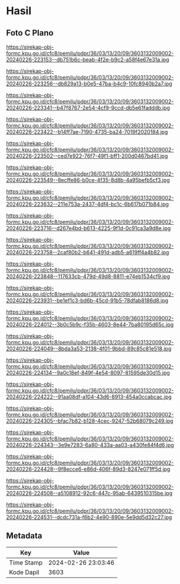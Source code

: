 # Hasil

## Foto C Plano

https://sirekap-obj-formc.kpu.go.id/cfc8/pemilu/pdpr/36/03/13/20/09/3603132009002-20240226-223153--db751b6c-beab-4f2e-b9c2-a58f4e67e31a.jpg

https://sirekap-obj-formc.kpu.go.id/cfc8/pemilu/pdpr/36/03/13/20/09/3603132009002-20240226-223256--db829a13-b0e5-47ba-b4c9-10fc8940b2a7.jpg

https://sirekap-obj-formc.kpu.go.id/cfc8/pemilu/pdpr/36/03/13/20/09/3603132009002-20240226-223341--b47f8767-2e54-4cf9-9ccd-db5e61fadddb.jpg

https://sirekap-obj-formc.kpu.go.id/cfc8/pemilu/pdpr/36/03/13/20/09/3603132009002-20240226-223422--b14ff7ae-7190-4735-ba24-7019f2020184.jpg

https://sirekap-obj-formc.kpu.go.id/cfc8/pemilu/pdpr/36/03/13/20/09/3603132009002-20240226-223502--ced7e922-76f7-49f1-bff1-200d0467bd41.jpg

https://sirekap-obj-formc.kpu.go.id/cfc8/pemilu/pdpr/36/03/13/20/09/3603132009002-20240226-223549--8ecffe86-b0ce-4f35-8d8b-4a95befb5cf3.jpg

https://sirekap-obj-formc.kpu.go.id/cfc8/pemilu/pdpr/36/03/13/20/09/3603132009002-20240226-223632--211e753a-2437-4df4-bc1c-6b617b071b84.jpg

https://sirekap-obj-formc.kpu.go.id/cfc8/pemilu/pdpr/36/03/13/20/09/3603132009002-20240226-223716--d267e4bd-b613-4225-9f1d-0c91ca3a9d8e.jpg

https://sirekap-obj-formc.kpu.go.id/cfc8/pemilu/pdpr/36/03/13/20/09/3603132009002-20240226-223758--2caf80b2-b641-491d-adb5-a619ff4a4b82.jpg

https://sirekap-obj-formc.kpu.go.id/cfc8/pemilu/pdpr/36/03/13/20/09/3603132009002-20240226-223848--117633cb-479d-49d8-8811-e74eb1534cf9.jpg

https://sirekap-obj-formc.kpu.go.id/cfc8/pemilu/pdpr/36/03/13/20/09/3603132009002-20240226-223931--be1ef1c3-bd6b-45cd-91b5-78dfab8186d8.jpg

https://sirekap-obj-formc.kpu.go.id/cfc8/pemilu/pdpr/36/03/13/20/09/3603132009002-20240226-224012--3b0c5b9c-f35b-4603-8e44-7ba80195d65c.jpg

https://sirekap-obj-formc.kpu.go.id/cfc8/pemilu/pdpr/36/03/13/20/09/3603132009002-20240226-224049--8bda3a53-2138-4f01-9bbd-89c85c81e518.jpg

https://sirekap-obj-formc.kpu.go.id/cfc8/pemilu/pdpr/36/03/13/20/09/3603132009002-20240226-224134--9a0c18ef-849f-4e54-8097-81595de30d15.jpg

https://sirekap-obj-formc.kpu.go.id/cfc8/pemilu/pdpr/36/03/13/20/09/3603132009002-20240226-224222--91aa08df-a104-43d6-8913-454a0ccabcac.jpg

https://sirekap-obj-formc.kpu.go.id/cfc8/pemilu/pdpr/36/03/13/20/09/3603132009002-20240226-224305--bfac7b82-b128-4cec-9247-52b68079c249.jpg

https://sirekap-obj-formc.kpu.go.id/cfc8/pemilu/pdpr/36/03/13/20/09/3603132009002-20240226-224343--3e9e7283-6a80-433a-aa03-a430fe84f4d6.jpg

https://sirekap-obj-formc.kpu.go.id/cfc8/pemilu/pdpr/36/03/13/20/09/3603132009002-20240226-224428--9f8ecce6-e86d-406f-89d3-8247e071ff5d.jpg

https://sirekap-obj-formc.kpu.go.id/cfc8/pemilu/pdpr/36/03/13/20/09/3603132009002-20240226-224508--a5108912-92c6-447c-95ab-6439510315be.jpg

https://sirekap-obj-formc.kpu.go.id/cfc8/pemilu/pdpr/36/03/13/20/09/3603132009002-20240226-224531--dcdc731a-f6b2-4e90-890e-5e9dd5d32c27.jpg


## Metadata

| Key        | Value               |
| ---------- | ------------------- |
| Time Stamp | 2024-02-26 23:03:46 |
| Kode Dapil | 3603                |



